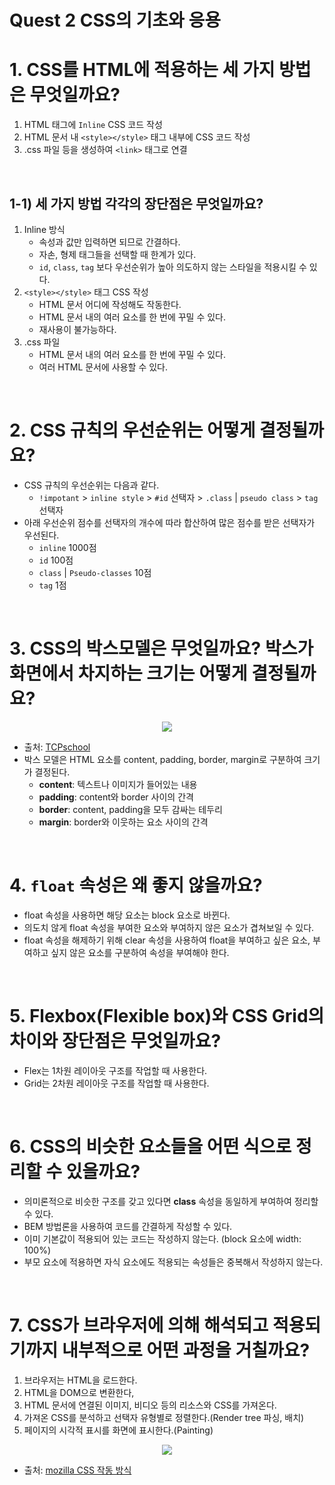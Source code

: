 # Quest 2 CSS의 기초와 응용

# 1. CSS를 HTML에 적용하는 세 가지 방법은 무엇일까요?

1. HTML 태그에 `Inline` CSS 코드 작성
2. HTML 문서 내 `<style></style>` 태그 내부에 CSS 코드 작성
3. .css 파일 등을 생성하여 `<link>` 태그로 연결

<br />

## 1-1) 세 가지 방법 각각의 장단점은 무엇일까요?

1. Inline 방식
    - 속성과 값만 입력하면 되므로 간결하다.
    - 자손, 형제 태그들을 선택할 때 한계가 있다.
    - `id`, `class`, `tag` 보다 우선순위가 높아 의도하지 않는 스타일을 적용시킬 수 있다.
2. `<style></style>` 태그 CSS 작성
    - HTML 문서 어디에 작성해도 작동한다.
    - HTML 문서 내의 여러 요소를 한 번에 꾸밀 수 있다.
    - 재사용이 불가능하다.
3. .css 파일
    - HTML 문서 내의 여러 요소를 한 번에 꾸밀 수 있다.
    - 여러 HTML 문서에 사용할 수 있다.

<br />

# 2. CSS 규칙의 우선순위는 어떻게 결정될까요?

- CSS 규칙의 우선순위는 다음과 같다.
    - `!impotant` > `inline style` > `#id` 선택자 > `.class` | `pseudo class` > `tag` 선택자
- 아래 우선순위 점수를 선택자의 개수에 따라 합산하여 많은 점수를 받은 선택자가 우선된다.
    - `inline` 1000점
    - `id` 100점
    - `class` | `Pseudo-classes` 10점
    - `tag` 1점

<br />

# 3. CSS의 박스모델은 무엇일까요? 박스가 화면에서 차지하는 크기는 어떻게 결정될까요?

<div align="center">
  <img src="https://user-images.githubusercontent.com/85148549/148014581-9b247c70-458c-4d27-bddc-0fd194350861.png" />
</div>

- 출처: [TCPschool](http://www.tcpschool.com/css/css_boxmodel_boxmodel)
- 박스 모델은 HTML 요소를 content, padding, border, margin로 구분하여 크기가 결정된다.
    - **content**: 텍스트나 이미지가 들어있는 내용
    - **padding**: content와 border 사이의 간격
    - **border**: content, padding을 모두 감싸는 테두리
    - **margin**: border와 이웃하는 요소 사이의 간격

<br />

# 4. `float` 속성은 왜 좋지 않을까요?

- float 속성을 사용하면 해당 요소는 block 요소로 바뀐다.
- 의도치 않게 float 속성을 부여한 요소와 부여하지 않은 요소가 겹쳐보일 수 있다.
- float 속성을 해제하기 위해 clear 속성을 사용하여  float을 부여하고 싶은 요소, 부여하고 싶지 않은 요소를 구분하여 속성을 부여해야 한다.

<br />

# 5. Flexbox(Flexible box)와 CSS Grid의 차이와 장단점은 무엇일까요?

- Flex는 1차원 레이아웃 구조를 작업할 때 사용한다.
- Grid는 2차원 레이아웃 구조를 작업할 때 사용한다.

<br />

# 6. CSS의 비슷한 요소들을 어떤 식으로 정리할 수 있을까요?

- 의미론적으로 비슷한 구조를 갖고 있다면 **class** 속성을 동일하게 부여하여 정리할 수 있다.
- BEM 방법론을 사용하여 코드를 간결하게 작성할 수 있다.
- 이미 기본값이 적용되어 있는 코드는 작성하지 않는다. (block 요소에 width: 100%)
- 부모 요소에 적용하면 자식 요소에도 적용되는 속성들은 중복해서 작성하지 않는다.

<br />

# 7. CSS가 브라우저에 의해 해석되고 적용되기까지 내부적으로 어떤 과정을 거칠까요?

1) 브라우저는 HTML을 로드한다.
2) HTML을 DOM으로 변환한다,
3) HTML 문서에 연결된 이미지, 비디오 등의 리소스와 CSS를 가져온다.
4) 가져온 CSS를 분석하고 선택자 유형별로 정렬한다.(Render tree 파싱, 배치)
5) 페이지의 시각적 표시를 화면에 표시한다.(Painting)

<div align="center">
  <img src="https://user-images.githubusercontent.com/85148549/148014731-b72c25fa-9c69-4641-97d8-529911788678.png" />
</div>

- 출처: [mozilla CSS 작동 방식](https://developer.mozilla.org/ko/docs/Learn/CSS/First_steps/How_CSS_works)
